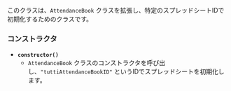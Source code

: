 


このクラスは、`AttendanceBook` クラスを拡張し、特定のスプレッドシートIDで初期化するためのクラスです。

### コンストラクタ

- **`constructor()`**
  - `AttendanceBook` クラスのコンストラクタを呼び出し、`"tuttiAttendanceBookID"` というIDでスプレッドシートを初期化します。